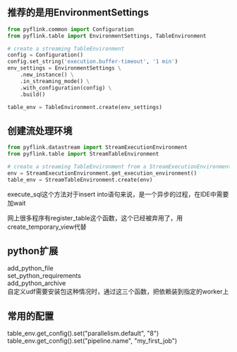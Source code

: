 ## 推荐的是用EnvironmentSettings

```python
from pyflink.common import Configuration
from pyflink.table import EnvironmentSettings, TableEnvironment

# create a streaming TableEnvironment
config = Configuration()
config.set_string('execution.buffer-timeout', '1 min')
env_settings = EnvironmentSettings \
    .new_instance() \
    .in_streaming_mode() \
    .with_configuration(config) \
    .build()

table_env = TableEnvironment.create(env_settings)
```

## 创建流处理环境

```python
from pyflink.datastream import StreamExecutionEnvironment
from pyflink.table import StreamTableEnvironment

# create a streaming TableEnvironment from a StreamExecutionEnvironment
env = StreamExecutionEnvironment.get_execution_environment()
table_env = StreamTableEnvironment.create(env)
```

execute_sql这个方法对于insert into语句来说，是一个异步的过程，在IDE中需要加wait  

网上很多程序有register_table这个函数，这个已经被弃用了，用create_temporary_view代替

## python扩展

add_python_file  
set_python_requirements  
add_python_archive  
自定义udf需要安装包这种情况时，通过这三个函数，把依赖装到指定的worker上  

## 常用的配置

table_env.get_config().set("parallelism.default", "8")
table_env.get_config().set("pipeline.name", "my_first_job")